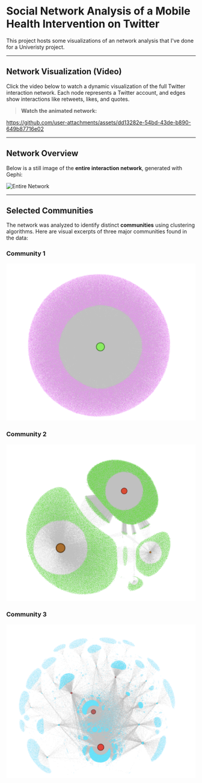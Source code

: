 # Social Network Analysis of a Mobile Health Intervention on Twitter 

This project hosts some visualizations of an network analysis that I've done for a Univeristy project.

---

## Network Visualization (Video)

Click the video below to watch a dynamic visualization of the full Twitter interaction network. Each node represents a Twitter account, and edges show interactions like retweets, likes, and quotes.

> **Watch the animated network:** 

https://github.com/user-attachments/assets/dd13282e-54bd-43de-b890-649b87716e02

---

## Network Overview

Below is a still image of the **entire interaction network**, generated with Gephi:

![Entire Network](entire_network.png)

---

## Selected Communities

The network was analyzed to identify distinct **communities** using clustering algorithms. Here are visual excerpts of three major communities found in the data:

### Community 1
![Community 1](community_1.png)

### Community 2
![Community 2](community_2.png)

### Community 3
![Community 3](community_3.png)
